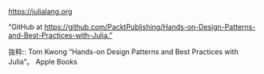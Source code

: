 https://julialang.org

“GitHub at https://github.com/PacktPublishing/Hands-on-Design-Patterns-and-Best-Practices-with-Julia.”

抜粋:: Tom Kwong  “Hands-on Design Patterns and Best Practices with Julia”。 Apple Books  
